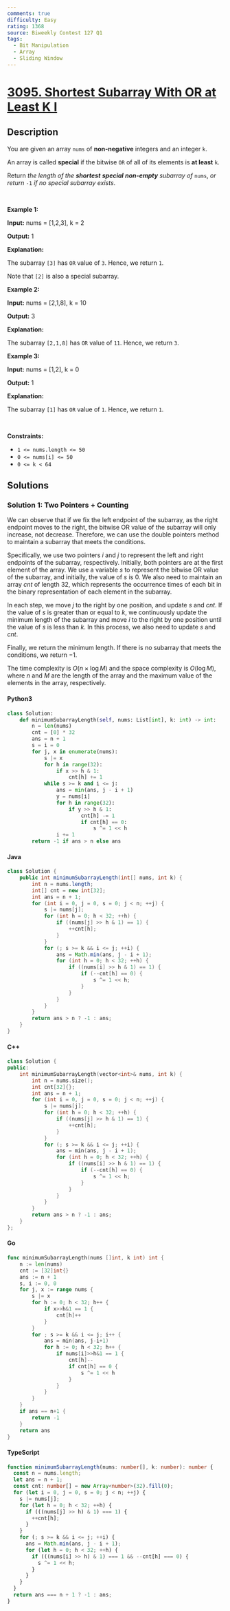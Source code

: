 ```yaml
---
comments: true
difficulty: Easy
rating: 1368
source: Biweekly Contest 127 Q1
tags:
  - Bit Manipulation
  - Array
  - Sliding Window
---
```


<!-- problem:start -->

# [3095. Shortest Subarray With OR at Least K I](https://leetcode.com/problems/shortest-subarray-with-or-at-least-k-i)


## Description

<!-- description:start -->

<p>You are given an array <code>nums</code> of <strong>non-negative</strong> integers and an integer <code>k</code>.</p>

<p>An array is called <strong>special</strong> if the bitwise <code>OR</code> of all of its elements is <strong>at least</strong> <code>k</code>.</p>

<p>Return <em>the length of the <strong>shortest</strong> <strong>special</strong> <strong>non-empty</strong> <span data-keyword="subarray-nonempty">subarray</span> of</em> <code>nums</code>, <em>or return</em> <code>-1</code> <em>if no special subarray exists</em>.</p>

<p>&nbsp;</p>
<p><strong class="example">Example 1:</strong></p>

<div class="example-block">
<p><strong>Input:</strong> <span class="example-io">nums = [1,2,3], k = 2</span></p>

<p><strong>Output:</strong> <span class="example-io">1</span></p>

<p><strong>Explanation:</strong></p>

<p>The subarray <code>[3]</code> has <code>OR</code> value of <code>3</code>. Hence, we return <code>1</code>.</p>

<p>Note that <code>[2]</code> is also a special subarray.</p>
</div>

<p><strong class="example">Example 2:</strong></p>

<div class="example-block">
<p><strong>Input:</strong> <span class="example-io">nums = [2,1,8], k = 10</span></p>

<p><strong>Output:</strong> <span class="example-io">3</span></p>

<p><strong>Explanation:</strong></p>

<p>The subarray <code>[2,1,8]</code> has <code>OR</code> value of <code>11</code>. Hence, we return <code>3</code>.</p>
</div>

<p><strong class="example">Example 3:</strong></p>

<div class="example-block">
<p><strong>Input:</strong> <span class="example-io">nums = [1,2], k = 0</span></p>

<p><strong>Output:</strong> <span class="example-io">1</span></p>

<p><strong>Explanation:</strong></p>

<p>The subarray <code>[1]</code> has <code>OR</code> value of <code>1</code>. Hence, we return <code>1</code>.</p>
</div>

<p>&nbsp;</p>
<p><strong>Constraints:</strong></p>

<ul>
	<li><code>1 &lt;= nums.length &lt;= 50</code></li>
	<li><code>0 &lt;= nums[i] &lt;= 50</code></li>
	<li><code>0 &lt;= k &lt; 64</code></li>
</ul>

<!-- description:end -->

## Solutions

<!-- solution:start -->

### Solution 1: Two Pointers + Counting

We can observe that if we fix the left endpoint of the subarray, as the right endpoint moves to the right, the bitwise OR value of the subarray will only increase, not decrease. Therefore, we can use the double pointers method to maintain a subarray that meets the conditions.

Specifically, we use two pointers $i$ and $j$ to represent the left and right endpoints of the subarray, respectively. Initially, both pointers are at the first element of the array. We use a variable $s$ to represent the bitwise OR value of the subarray, and initially, the value of $s$ is $0$. We also need to maintain an array $cnt$ of length $32$, which represents the occurrence times of each bit in the binary representation of each element in the subarray.

In each step, we move $j$ to the right by one position, and update $s$ and $cnt$. If the value of $s$ is greater than or equal to $k$, we continuously update the minimum length of the subarray and move $i$ to the right by one position until the value of $s$ is less than $k$. In this process, we also need to update $s$ and $cnt$.

Finally, we return the minimum length. If there is no subarray that meets the conditions, we return $-1$.

The time complexity is $O(n \times \log M)$ and the space complexity is $O(\log M)$, where $n$ and $M$ are the length of the array and the maximum value of the elements in the array, respectively.

<!-- tabs:start -->

#### Python3

```python
class Solution:
    def minimumSubarrayLength(self, nums: List[int], k: int) -> int:
        n = len(nums)
        cnt = [0] * 32
        ans = n + 1
        s = i = 0
        for j, x in enumerate(nums):
            s |= x
            for h in range(32):
                if x >> h & 1:
                    cnt[h] += 1
            while s >= k and i <= j:
                ans = min(ans, j - i + 1)
                y = nums[i]
                for h in range(32):
                    if y >> h & 1:
                        cnt[h] -= 1
                        if cnt[h] == 0:
                            s ^= 1 << h
                i += 1
        return -1 if ans > n else ans
```

#### Java

```java
class Solution {
    public int minimumSubarrayLength(int[] nums, int k) {
        int n = nums.length;
        int[] cnt = new int[32];
        int ans = n + 1;
        for (int i = 0, j = 0, s = 0; j < n; ++j) {
            s |= nums[j];
            for (int h = 0; h < 32; ++h) {
                if ((nums[j] >> h & 1) == 1) {
                    ++cnt[h];
                }
            }
            for (; s >= k && i <= j; ++i) {
                ans = Math.min(ans, j - i + 1);
                for (int h = 0; h < 32; ++h) {
                    if ((nums[i] >> h & 1) == 1) {
                        if (--cnt[h] == 0) {
                            s ^= 1 << h;
                        }
                    }
                }
            }
        }
        return ans > n ? -1 : ans;
    }
}
```

#### C++

```cpp
class Solution {
public:
    int minimumSubarrayLength(vector<int>& nums, int k) {
        int n = nums.size();
        int cnt[32]{};
        int ans = n + 1;
        for (int i = 0, j = 0, s = 0; j < n; ++j) {
            s |= nums[j];
            for (int h = 0; h < 32; ++h) {
                if ((nums[j] >> h & 1) == 1) {
                    ++cnt[h];
                }
            }
            for (; s >= k && i <= j; ++i) {
                ans = min(ans, j - i + 1);
                for (int h = 0; h < 32; ++h) {
                    if ((nums[i] >> h & 1) == 1) {
                        if (--cnt[h] == 0) {
                            s ^= 1 << h;
                        }
                    }
                }
            }
        }
        return ans > n ? -1 : ans;
    }
};
```

#### Go

```go
func minimumSubarrayLength(nums []int, k int) int {
	n := len(nums)
	cnt := [32]int{}
	ans := n + 1
	s, i := 0, 0
	for j, x := range nums {
		s |= x
		for h := 0; h < 32; h++ {
			if x>>h&1 == 1 {
				cnt[h]++
			}
		}
		for ; s >= k && i <= j; i++ {
			ans = min(ans, j-i+1)
			for h := 0; h < 32; h++ {
				if nums[i]>>h&1 == 1 {
					cnt[h]--
					if cnt[h] == 0 {
						s ^= 1 << h
					}
				}
			}
		}
	}
	if ans == n+1 {
		return -1
	}
	return ans
}
```

#### TypeScript

```ts
function minimumSubarrayLength(nums: number[], k: number): number {
  const n = nums.length;
  let ans = n + 1;
  const cnt: number[] = new Array<number>(32).fill(0);
  for (let i = 0, j = 0, s = 0; j < n; ++j) {
    s |= nums[j];
    for (let h = 0; h < 32; ++h) {
      if (((nums[j] >> h) & 1) === 1) {
        ++cnt[h];
      }
    }
    for (; s >= k && i <= j; ++i) {
      ans = Math.min(ans, j - i + 1);
      for (let h = 0; h < 32; ++h) {
        if (((nums[i] >> h) & 1) === 1 && --cnt[h] === 0) {
          s ^= 1 << h;
        }
      }
    }
  }
  return ans === n + 1 ? -1 : ans;
}
```

<!-- tabs:end -->

<!-- solution:end -->

<!-- problem:end -->
